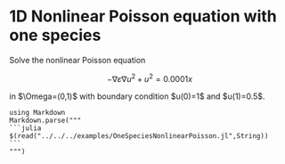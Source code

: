 # 1D Nonlinear Poisson equation with one species

Solve the nonlinear Poisson equation

```math
-\nabla \varepsilon \nabla u^2 + u^2 = 0.0001x
```
in \$\Omega=(0,1)$ with boundary condition \$u(0)=1\$ and \$u(1)=0.5\$.

````@eval
using Markdown
Markdown.parse("""
```julia
$(read("../../../examples/OneSpeciesNonlinearPoisson.jl",String))
```
""")
````

